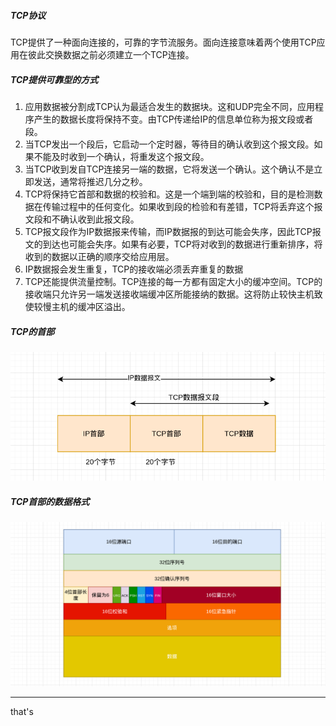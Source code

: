 ##### TCP协议

TCP提供了一种面向连接的，可靠的字节流服务。面向连接意味着两个使用TCP应用在彼此交换数据之前必须建立一个TCP连接。

##### TCP提供可靠型的方式

1. 应用数据被分割成TCP认为最适合发生的数据块。这和UDP完全不同，应用程序产生的数据长度将保持不变。由TCP传递给IP的信息单位称为报文段或者段。
2. 当TCP发出一个段后，它启动一个定时器，等待目的确认收到这个报文段。如果不能及时收到一个确认，将重发这个报文段。
3. 当TCP收到发自TCP连接另一端的数据，它将发送一个确认。这个确认不是立即发送，通常将推迟几分之秒。
4. TCP将保持它首部和数据的校验和。这是一个端到端的校验和，目的是检测数据在传输过程中的任何变化。如果收到段的检验和有差错，TCP将丢弃这个报文段和不确认收到此报文段。
5. TCP报文段作为IP数据报来传输，而IP数据报的到达可能会失序，因此TCP报文的到达也可能会失序。如果有必要，TCP将对收到的数据进行重新排序，将收到的数据以正确的顺序交给应用层。
6. IP数据报会发生重复，TCP的接收端必须丢弃重复的数据
7. TCP还能提供流量控制。TCP连接的每一方都有固定大小的缓冲空间。TCP的接收端只允许另一端发送接收端缓冲区所能接纳的数据。这将防止较快主机致使较慢主机的缓冲区溢出。

##### TCP的首部

![IP TCP header](./imgs/ip-tcp.png)

##### TCP首部的数据格式

![TCP Header](./imgs/tcp-header.png)







---

that's

